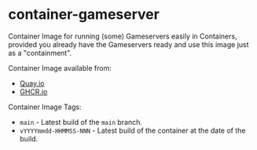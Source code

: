 # container-gameserver

Container Image for running (some) Gameservers easily in Containers, provided you already have the Gameservers ready and use this image just as a "containment".

Container Image available from:

* [Quay.io](https://quay.io/repository/galexrt/gameserver)
* [GHCR.io](https://github.com/users/galexrt/packages/container/package/gameserver)

Container Image Tags:

* `main` - Latest build of the `main` branch.
* `vYYYYmmdd-HHMMSS-NNN` - Latest build of the container at the date of the build.

